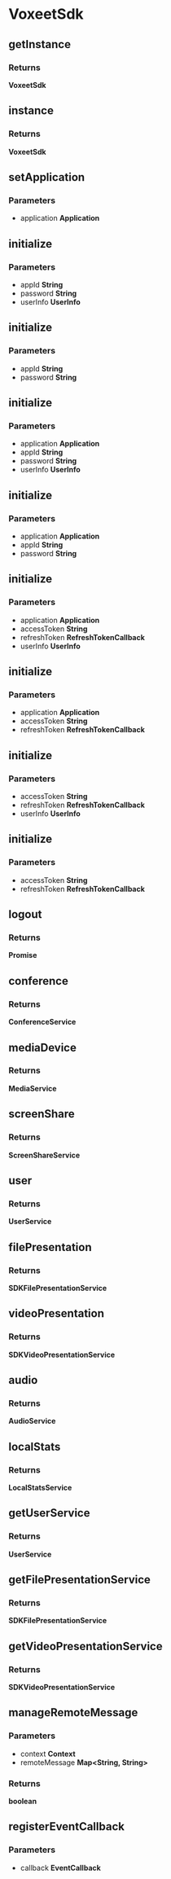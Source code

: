 # VoxeetSdk

## getInstance

### Returns

__VoxeetSdk__

## instance

### Returns

__VoxeetSdk__

## setApplication

### Parameters

 - application **Application**


## initialize

### Parameters

 - appId **String**
 - password **String**
 - userInfo **UserInfo**


## initialize

### Parameters

 - appId **String**
 - password **String**


## initialize

### Parameters

 - application **Application**
 - appId **String**
 - password **String**
 - userInfo **UserInfo**


## initialize

### Parameters

 - application **Application**
 - appId **String**
 - password **String**


## initialize

### Parameters

 - application **Application**
 - accessToken **String**
 - refreshToken **RefreshTokenCallback**
 - userInfo **UserInfo**


## initialize

### Parameters

 - application **Application**
 - accessToken **String**
 - refreshToken **RefreshTokenCallback**


## initialize

### Parameters

 - accessToken **String**
 - refreshToken **RefreshTokenCallback**
 - userInfo **UserInfo**


## initialize

### Parameters

 - accessToken **String**
 - refreshToken **RefreshTokenCallback**


## logout

### Returns

__Promise<Boolean>__

## conference

### Returns

__ConferenceService__

## mediaDevice

### Returns

__MediaService__

## screenShare

### Returns

__ScreenShareService__

## user

### Returns

__UserService__

## filePresentation

### Returns

__SDKFilePresentationService__

## videoPresentation

### Returns

__SDKVideoPresentationService__

## audio

### Returns

__AudioService__

## localStats

### Returns

__LocalStatsService__

## getUserService

### Returns

__UserService__

## getFilePresentationService

### Returns

__SDKFilePresentationService__

## getVideoPresentationService

### Returns

__SDKVideoPresentationService__

## manageRemoteMessage

### Parameters

 - context **Context**
 - remoteMessage **Map<String, String>**

### Returns

__boolean__

## registerEventCallback

### Parameters

 - callback **EventCallback**


